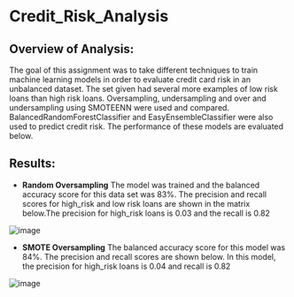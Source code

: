 # Credit_Risk_Analysis
## Overview of Analysis: 
The goal of this assignment was to take different techniques to train machine learning models in order to evaluate credit card risk in an unbalanced dataset. The set given had several more examples of low risk loans than high risk loans. Oversampling, undersampling and over and undersampling using SMOTEENN were used and compared. BalancedRandomForestClassifier and EasyEnsembleClassifier were also used to predict credit risk. The performance of these models are evaluated below. 

## Results: 
* **Random Oversampling** 
The model was trained and the balanced accuracy score for this data set was 83%. The precision and recall scores for high_risk and low risk loans are shown in the matrix below.The precision for high_risk loans is 0.03 and the recall is 0.82

![image](https://user-images.githubusercontent.com/105991478/196566356-1a3473fb-2585-4b20-82cd-c776e21be8f7.png)

* **SMOTE Oversampling**
The balanced accuracy score for this model was 84%. The precision and recall scores are shown below. In this model, the precision for high_risk loans is 0.04 and recall is 0.82

![image](https://user-images.githubusercontent.com/105991478/196566542-f3207a52-1583-47eb-acfb-7a4e513fe9e9.png)
